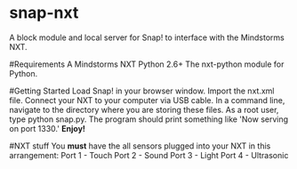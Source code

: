 snap-nxt
========

A block module and local server for Snap! to interface with the Mindstorms NXT.

#Requirements
A Mindstorms NXT
Python 2.6+
The nxt-python module for Python.

#Getting Started
Load Snap! in your browser window.
Import the nxt.xml file.
Connect your NXT to your computer via USB cable.
In a command line, navigate to the directory where you are storing these files.
As a root user, type python snap.py.
The program should print something like 'Now serving on port 1330.'
**Enjoy!**

#NXT stuff
You **must** have the all sensors plugged into your NXT in this arrangement:
Port 1 - Touch
Port 2 - Sound
Port 3 - Light
Port 4 - Ultrasonic

